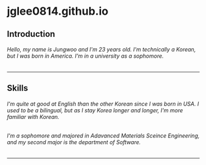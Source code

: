 # jglee0814.github.io
## Introduction
###### Hello, my name is Jungwoo and I'm 23 years old. I'm technically a Korean, but I was born in America. I'm in a university as a sophomore. 
---
## Skills
###### I'm quite at good at English than the other Korean since I was born in USA. I used to be a bilingual, but as I stay Korea longer and longer, I'm more familiar with Korean. 
###### I'm a sophomore and majored in Adavanced Materials Sceince Engineering, and my second major is the department of Software. 
---

